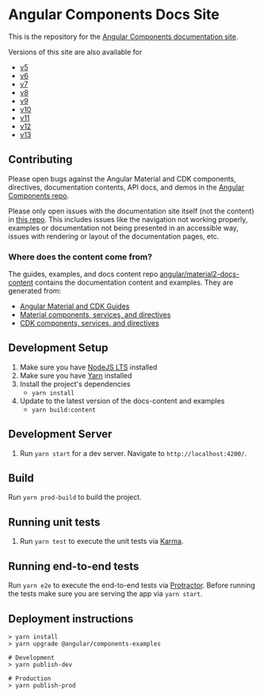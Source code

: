 # Angular Components Docs Site

This is the repository for the [Angular Components documentation site](https://material.angular.io/).

Versions of this site are also available for

- [v5](https://v5.material.angular.io/)
- [v6](https://v6.material.angular.io/)
- [v7](https://v7.material.angular.io/)
- [v8](https://v8.material.angular.io/)
- [v9](https://v9.material.angular.io/)
- [v10](https://v10.material.angular.io/)
- [v11](https://v11.material.angular.io/)
- [v12](https://v12.material.angular.io/)
- [v13](https://v13.material.angular.io/)

## Contributing

Please open bugs against the Angular Material and CDK components, directives, documentation
contents, API docs, and demos in the
[Angular Components repo](https://github.com/angular/components/issues).

Please only open issues with the documentation site itself (not the content) in
[this repo](https://github.com/angular/material.angular.io/issues). This includes issues like the
navigation not working properly, examples or documentation not being presented in an accessible way,
issues with rendering or layout of the documentation pages, etc.

### Where does the content come from?

The guides, examples, and docs content repo
[angular/material2-docs-content](https://github.com/angular/material2-docs-content) contains the
documentation content and examples. They are generated from:

- [Angular Material and CDK Guides](https://github.com/angular/components/tree/main/guides)
- [Material components, services, and directives](https://github.com/angular/components/tree/main/src/material)
- [CDK components, services, and directives](https://github.com/angular/components/tree/main/src/cdk)

## Development Setup

1. Make sure you have [NodeJS LTS](https://nodejs.org) installed
1. Make sure you have [Yarn](https://yarnpkg.com) installed
1. Install the project's dependencies
   - `yarn install`
1. Update to the latest version of the docs-content and examples
   - `yarn build:content`

## Development Server

1. Run `yarn start` for a dev server. Navigate to `http://localhost:4200/`.

## Build

Run `yarn prod-build` to build the project.

## Running unit tests

1. Run `yarn test` to execute the unit tests via [Karma](https://karma-runner.github.io).

## Running end-to-end tests

Run `yarn e2e` to execute the end-to-end tests via [Protractor](http://www.protractortest.org/).
Before running the tests make sure you are serving the app via `yarn start`.

## Deployment instructions

```
> yarn install
> yarn upgrade @angular/components-examples

# Development
> yarn publish-dev

# Production
> yarn publish-prod
```
